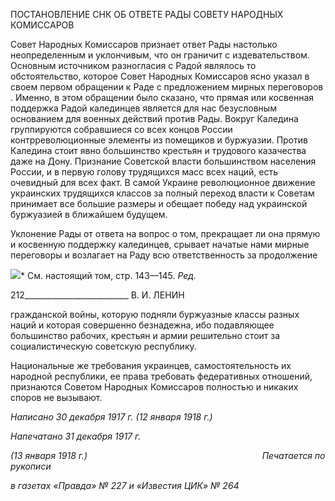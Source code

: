 ПОСТАНОВЛЕНИЕ СНК ОБ ОТВЕТЕ РАДЫ СОВЕТУ НАРОДНЫХ КОМИССАРОВ

Совет Народных Комиссаров признает ответ Рады настолько неопределенным и ук­лончивым, что он граничит с издевательством. Основным источником разногласия с Радой являлось то обстоятельство, которое Совет Народных Комиссаров ясно указал в своем первом обращении к Раде с предложением мирных переговоров . Именно, в этом обращении было сказано, что прямая или косвенная поддержка Радой калединцев явля­ется для нас безусловным основанием для военных действий против Рады. Вокруг Ка­ледина группируются собравшиеся со всех концов России контрреволюционные эле­менты из помещиков и буржуазии. Против Каледина стоит явно большинство крестьян и трудового казачества даже на Дону. Признание Советской власти большинством на­селения России, и в первую голову трудящихся масс всех наций, есть очевидный для всех факт. В самой Украине революционное движение украинских трудящихся классов за полный переход власти к Советам принимает все большие размеры и обещает победу над украинской буржуазией в ближайшем будущем.

Уклонение Рады от ответа на вопрос о том, прекращает ли она прямую и косвенную поддержку калединцев, срывает начатые нами мирные переговоры и возлагает на Раду всю ответственность за продолжение

![](file:///C:/Users/bot32/AppData/Local/Temp/msohtmlclip1/01/clip_image001.png)* См. настоящий том, стр. 143—145. _Ред._

  

212__________________________ В. И. ЛЕНИН

гражданской войны, которую подняли буржуазные классы разных наций и которая со­вершенно безнадежна, ибо подавляющее большинство рабочих, крестьян и армии ре­шительно стоит за социалистическую советскую республику.

Национальные же требования украинцев, самостоятельность их народной республи­ки, ее права требовать федеративных отношений, признаются Советом Народных Ко­миссаров полностью и никаких споров не вызывают.

_Написано 30 декабря 1917 г. (12 января 1918 г.)_

_Напечатано 31 декабря 1917 г._

_(13 января 1918 г.)                                                                       Печатается по рукописи_

_в газетах «Правда» № 227 и «Известия ЦИК» № 264_